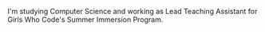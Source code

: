 I'm studying Computer Science and working as Lead Teaching Assistant for Girls Who Code's Summer Immersion Program. 
